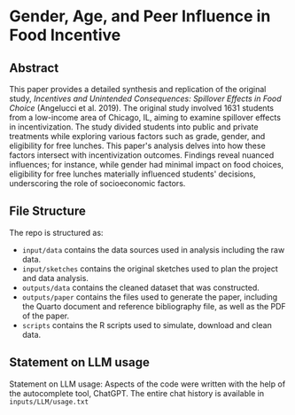 # Gender, Age, and Peer Influence in Food Incentive
## Abstract
This paper provides a detailed synthesis and replication of the original study, *Incentives and Unintended Consequences: Spillover Effects in Food Choice* (Angelucci et al. 2019). The original study involved 1631 students from a low-income area of Chicago, IL, aiming to examine spillover effects in incentivization. The study divided students into public and private treatments while exploring various factors such as grade, gender, and eligibility for free lunches. This paper's analysis delves into how these factors intersect with incentivization outcomes. Findings reveal nuanced influences; for instance, while gender had minimal impact on food choices, eligibility for free lunches materially influenced students' decisions, underscoring the role of socioeconomic factors.

## File Structure

The repo is structured as:

-   `input/data` contains the data sources used in analysis including the raw data.
-   `input/sketches` contains the original sketches used to plan the project and data analysis.
-   `outputs/data` contains the cleaned dataset that was constructed.
-   `outputs/paper` contains the files used to generate the paper, including the Quarto document and reference bibliography file, as well as the PDF of the paper. 
-   `scripts` contains the R scripts used to simulate, download and clean data.


## Statement on LLM usage

Statement on LLM usage: Aspects of the code were written with the help of the autocomplete tool, ChatGPT. The entire chat history is available in `inputs/LLM/usage.txt`
